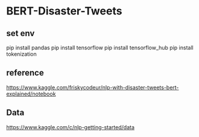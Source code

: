 # BERT-Disaster-Tweets

## set env
pip install pandas
pip install tensorflow
pip install tensorflow_hub
pip install tokenization

## reference
https://www.kaggle.com/friskycodeur/nlp-with-disaster-tweets-bert-explained/notebook

## Data
https://www.kaggle.com/c/nlp-getting-started/data
